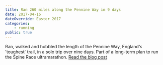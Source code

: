 ```yaml
---
title: Ran 260 miles along the Pennine Way in 9 days
date: 2017-04-16
dateOverride: Easter 2017
categories:
    - running
public: true
---
```


Ran, walked and hobbled the length of the Pennine Way, England's 'toughest' trail, in a solo trip over nine days. Part of a long-term plan to run the Spine Race ultramarathon. [Read the blog post](https://www.sampilgrim.com/blog/infographic-my-pennine-way-hike-in-numbers/)